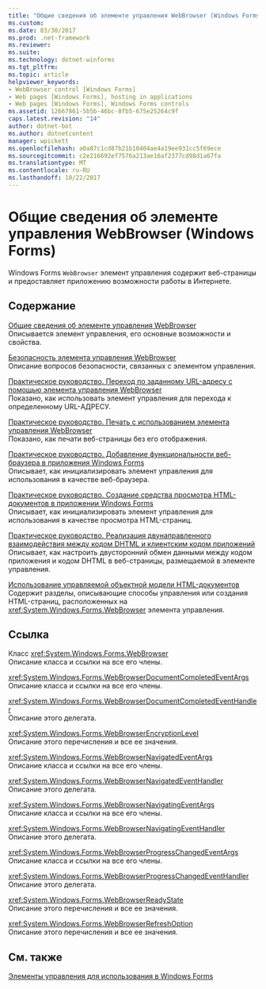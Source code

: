 ```yaml
---
title: "Общие сведения об элементе управления WebBrowser (Windows Forms)"
ms.custom: 
ms.date: 03/30/2017
ms.prod: .net-framework
ms.reviewer: 
ms.suite: 
ms.technology: dotnet-winforms
ms.tgt_pltfrm: 
ms.topic: article
helpviewer_keywords:
- WebBrowser control [Windows Forms]
- Web pages [Windows Forms], hosting in applications
- Web pages [Windows Forms], Windows Forms controls
ms.assetid: 12667861-5b5b-46bc-8fb5-675e25264c9f
caps.latest.revision: "14"
author: dotnet-bot
ms.author: dotnetcontent
manager: wpickett
ms.openlocfilehash: a0a87c1cd87b21b10404ae4a19ee931cc5f69ece
ms.sourcegitcommit: c2e216692ef7576a213ae16af2377cd98d1a67fa
ms.translationtype: MT
ms.contentlocale: ru-RU
ms.lasthandoff: 10/22/2017
---
```

# <a name="webbrowser-control-windows-forms"></a>Общие сведения об элементе управления WebBrowser (Windows Forms)
Windows Forms `WebBrowser` элемент управления содержит веб-страницы и предоставляет приложению возможности работы в Интернете.  
  
## <a name="in-this-section"></a>Содержание  
 [Общие сведения об элементе управления WebBrowser](../../../../docs/framework/winforms/controls/webbrowser-control-overview.md)  
 Описывается элемент управления, его основные возможности и свойства.  
  
 [Безопасность элемента управления WebBrowser](../../../../docs/framework/winforms/controls/webbrowser-security.md)  
 Описание вопросов безопасности, связанных с элементом управления.  
  
 [Практическое руководство. Переход по заданному URL-адресу с помощью элемента управления WebBrowser](../../../../docs/framework/winforms/controls/how-to-navigate-to-a-url-with-the-webbrowser-control.md)  
 Показано, как использовать элемент управления для перехода к определенному URL-АДРЕСУ.  
  
 [Практическое руководство. Печать с использованием элемента управления WebBrowser](../../../../docs/framework/winforms/controls/how-to-print-with-a-webbrowser-control.md)  
 Показано, как печати веб-страницы без его отображения.  
  
 [Практическое руководство. Добавление функциональности веб-браузера в приложения Windows Forms](../../../../docs/framework/winforms/controls/how-to-add-web-browser-capabilities-to-a-windows-forms-application.md)  
 Описывает, как инициализировать элемент управления для использования в качестве веб-браузера.  
  
 [Практическое руководство. Создание средства просмотра HTML-документов в приложении Windows Forms](../../../../docs/framework/winforms/controls/how-to-create-an-html-document-viewer-in-a-windows-forms-application.md)  
 Описывает, как инициализировать элемент управления для использования в качестве просмотра HTML-страниц.  
  
 [Практическое руководство. Реализация двунаправленного взаимодействия между кодом DHTML и клиентским кодом приложений](../../../../docs/framework/winforms/controls/implement-two-way-com-between-dhtml-and-client.md)  
 Описывает, как настроить двусторонний обмен данными между кодом приложения и кодом DHTML в веб-страницы, размещаемой в элементе управления.  
  
 [Использование управляемой объектной модели HTML-документов](../../../../docs/framework/winforms/controls/using-the-managed-html-document-object-model.md)  
 Содержит разделы, описывающие способы управления или создания HTML-страниц, расположенных на <xref:System.Windows.Forms.WebBrowser> элемента управления.  
  
## <a name="reference"></a>Ссылка  
 Класс <xref:System.Windows.Forms.WebBrowser>  
 Описание класса и ссылки на все его члены.  
  
 <xref:System.Windows.Forms.WebBrowserDocumentCompletedEventArgs>  
 Описание класса и ссылки на все его члены.  
  
 <xref:System.Windows.Forms.WebBrowserDocumentCompletedEventHandler>  
 Описание этого делегата.  
  
 <xref:System.Windows.Forms.WebBrowserEncryptionLevel>  
 Описание этого перечисления и все ее значения.  
  
 <xref:System.Windows.Forms.WebBrowserNavigatedEventArgs>  
 Описание класса и ссылки на все его члены.  
  
 <xref:System.Windows.Forms.WebBrowserNavigatedEventHandler>  
 Описание этого делегата.  
  
 <xref:System.Windows.Forms.WebBrowserNavigatingEventArgs>  
 Описание класса и ссылки на все его члены.  
  
 <xref:System.Windows.Forms.WebBrowserNavigatingEventHandler>  
 Описание этого делегата.  
  
 <xref:System.Windows.Forms.WebBrowserProgressChangedEventArgs>  
 Описание класса и ссылки на все его члены.  
  
 <xref:System.Windows.Forms.WebBrowserProgressChangedEventHandler>  
 Описание этого делегата.  
  
 <xref:System.Windows.Forms.WebBrowserReadyState>  
 Описание этого перечисления и все ее значения.  
  
 <xref:System.Windows.Forms.WebBrowserRefreshOption>  
 Описание этого перечисления и все ее значения.  
  
## <a name="see-also"></a>См. также  
 [Элементы управления для использования в Windows Forms](../../../../docs/framework/winforms/controls/controls-to-use-on-windows-forms.md)

